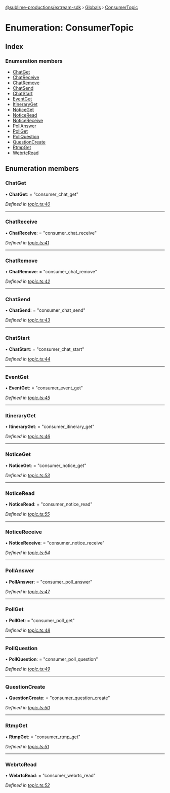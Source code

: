 [@sublime-productions/extream-sdk](../README.md) › [Globals](../globals.md) › [ConsumerTopic](consumertopic.md)

# Enumeration: ConsumerTopic

## Index

### Enumeration members

* [ChatGet](consumertopic.md#chatget)
* [ChatReceive](consumertopic.md#chatreceive)
* [ChatRemove](consumertopic.md#chatremove)
* [ChatSend](consumertopic.md#chatsend)
* [ChatStart](consumertopic.md#chatstart)
* [EventGet](consumertopic.md#eventget)
* [ItineraryGet](consumertopic.md#itineraryget)
* [NoticeGet](consumertopic.md#noticeget)
* [NoticeRead](consumertopic.md#noticeread)
* [NoticeReceive](consumertopic.md#noticereceive)
* [PollAnswer](consumertopic.md#pollanswer)
* [PollGet](consumertopic.md#pollget)
* [PollQuestion](consumertopic.md#pollquestion)
* [QuestionCreate](consumertopic.md#questioncreate)
* [RtmpGet](consumertopic.md#rtmpget)
* [WebrtcRead](consumertopic.md#webrtcread)

## Enumeration members

###  ChatGet

• **ChatGet**: = "consumer_chat_get"

*Defined in [topic.ts:40](https://github.com/Extream-SaaS/ex-sdk/blob/bef9da7/src/topic.ts#L40)*

___

###  ChatReceive

• **ChatReceive**: = "consumer_chat_receive"

*Defined in [topic.ts:41](https://github.com/Extream-SaaS/ex-sdk/blob/bef9da7/src/topic.ts#L41)*

___

###  ChatRemove

• **ChatRemove**: = "consumer_chat_remove"

*Defined in [topic.ts:42](https://github.com/Extream-SaaS/ex-sdk/blob/bef9da7/src/topic.ts#L42)*

___

###  ChatSend

• **ChatSend**: = "consumer_chat_send"

*Defined in [topic.ts:43](https://github.com/Extream-SaaS/ex-sdk/blob/bef9da7/src/topic.ts#L43)*

___

###  ChatStart

• **ChatStart**: = "consumer_chat_start"

*Defined in [topic.ts:44](https://github.com/Extream-SaaS/ex-sdk/blob/bef9da7/src/topic.ts#L44)*

___

###  EventGet

• **EventGet**: = "consumer_event_get"

*Defined in [topic.ts:45](https://github.com/Extream-SaaS/ex-sdk/blob/bef9da7/src/topic.ts#L45)*

___

###  ItineraryGet

• **ItineraryGet**: = "consumer_itinerary_get"

*Defined in [topic.ts:46](https://github.com/Extream-SaaS/ex-sdk/blob/bef9da7/src/topic.ts#L46)*

___

###  NoticeGet

• **NoticeGet**: = "consumer_notice_get"

*Defined in [topic.ts:53](https://github.com/Extream-SaaS/ex-sdk/blob/bef9da7/src/topic.ts#L53)*

___

###  NoticeRead

• **NoticeRead**: = "consumer_notice_read"

*Defined in [topic.ts:55](https://github.com/Extream-SaaS/ex-sdk/blob/bef9da7/src/topic.ts#L55)*

___

###  NoticeReceive

• **NoticeReceive**: = "consumer_notice_receive"

*Defined in [topic.ts:54](https://github.com/Extream-SaaS/ex-sdk/blob/bef9da7/src/topic.ts#L54)*

___

###  PollAnswer

• **PollAnswer**: = "consumer_poll_answer"

*Defined in [topic.ts:47](https://github.com/Extream-SaaS/ex-sdk/blob/bef9da7/src/topic.ts#L47)*

___

###  PollGet

• **PollGet**: = "consumer_poll_get"

*Defined in [topic.ts:48](https://github.com/Extream-SaaS/ex-sdk/blob/bef9da7/src/topic.ts#L48)*

___

###  PollQuestion

• **PollQuestion**: = "consumer_poll_question"

*Defined in [topic.ts:49](https://github.com/Extream-SaaS/ex-sdk/blob/bef9da7/src/topic.ts#L49)*

___

###  QuestionCreate

• **QuestionCreate**: = "consumer_question_create"

*Defined in [topic.ts:50](https://github.com/Extream-SaaS/ex-sdk/blob/bef9da7/src/topic.ts#L50)*

___

###  RtmpGet

• **RtmpGet**: = "consumer_rtmp_get"

*Defined in [topic.ts:51](https://github.com/Extream-SaaS/ex-sdk/blob/bef9da7/src/topic.ts#L51)*

___

###  WebrtcRead

• **WebrtcRead**: = "consumer_webrtc_read"

*Defined in [topic.ts:52](https://github.com/Extream-SaaS/ex-sdk/blob/bef9da7/src/topic.ts#L52)*
